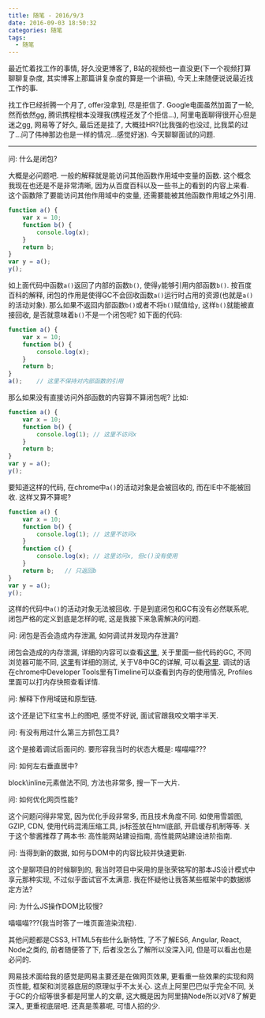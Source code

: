 ```yaml
---
title: 随笔 - 2016/9/3
date: 2016-09-03 18:50:32
categories: 随笔
tags: 
  - 随笔
---
```


最近忙着找工作的事情, 好久没更博客了, B站的视频也一直没更(下一个视频打算聊聊复杂度, 其实博客上那篇讲复杂度的算是一个讲稿), 今天上来随便说说最近找工作的事.

找工作已经折腾一个月了, offer没拿到, 尽是拒信了. Google电面虽然加面了一轮, 然而依然gg, 腾讯携程根本没理我(携程还发了个拒信...), 阿里电面聊得很开心但是迷之gg, 网易等了好久, 最后还是挂了, 大概挂HR?(比我强的也没过, 比我菜的过了...问了伟神那边也是一样的情况...感觉好迷). 今天聊聊面试的问题.

---

问: 什么是闭包?

大概是必问题吧. 一般的解释就是能访问其他函数作用域中变量的函数. 这个概念我现在也还是不是非常清晰, 因为从百度百科以及一些书上的看到的内容上来看. 这个函数除了要能访问其他作用域中的变量, 还需要能被其他函数作用域之外引用.
```javascript
function a() {
    var x = 10;
    function b() {
        console.log(x);
    }
    return b;
}
var y = a();
y();
```
<!-- more -->

如上面代码中函数`a()`返回了内部的函数`b()`, 使得`y`能够引用内部函数`b()`. 按百度百科的解释, 闭包的作用是使得GC不会回收函数`a()`运行时占用的资源(也就是`a()`的活动对象). 那么如果不返回内部函数`b()`或者不将`b()`赋值给`y`, 这样`b()`就能被直接回收, 是否就意味着`b()`不是一个闭包呢? 如下面的代码:
```javascript
function a() {
    var x = 10;
    function b() {
        console.log(x);
    }
    return b;
}
a();    // 这里不保持对内部函数的引用
```

那么如果没有直接访问外部函数的内容算不算闭包呢? 比如:
```javascript
function a() {
    var x = 10;
    function b() {
        console.log(1); // 这里不访问x
    }
    return b;
}
var y = a();
y();
```

要知道这样的代码, 在chrome中`a()`的活动对象是会被回收的, 而在IE中不能被回收.
这样又算不算呢?
```javascript
function a() {
    var x = 10;
    function b() {
        console.log(1); // 这里不访问x
    }
    function c() {
        console.log(x); // 这里访问x, 但c()没有使用
    }
    return b;   // 只返回b
}
var y = a();
y();
```

这样的代码中`a()`的活动对象无法被回收.
于是到底闭包和GC有没有必然联系呢, 闭包严格的定义到底是怎样的呢, 这是我接下来急需解决的问题.


问: 闭包是否会造成内存泄漏, 如何调试并发现内存泄漏?

闭包会造成的内存泄漏, 详细的内容可以查看[这里](http://www.cnblogs.com/friskfly/p/3171834.html), 关于里面一些代码的GC, 不同浏览器可能不同, [这里](http://www.cnblogs.com/syf/archive/2012/10/06/2713256.html)有详细的测试, 关于V8中GC的详解, 可以看[这里](http://alinode.aliyun.com/blog/38).
调试的话在chrome中Developer Tools里有Timeline可以查看到内存的使用情况, Profiles里面可以打内存快照查看详情.


问: 解释下作用域链和原型链.

这个还是记下红宝书上的图吧, 感觉不好说, 面试官跟我咬文嚼字半天.


问: 有没有用过什么第三方抓包工具?

这个是接着调试后面问的. 要形容我当时的状态大概是: 喵喵喵???


问: 如何左右垂直居中?

block\inline元素做法不同, 方法也非常多, 搜一下一大片.


问: 如何优化网页性能?

这个问题问得非常宽, 因为优化手段非常多, 而且技术角度不同. 如使用雪碧图, GZIP,  CDN, 使用代码混淆压缩工具, js标签放在html底部, 开启缓存机制等等. 关于这个黎酱推荐了两本书: 高性能网站建设指南, 高性能网站建设进阶指南.

问: 当得到新的数据, 如何与DOM中的内容比较并快速更新.

这个是聊项目的时候聊到的, 我当时项目中采用的是张荣铭写的那本JS设计模式中享元那种实现, 不过似乎面试官不太满意. 我在怀疑他让我答某些框架中的数据绑定方法?


问: 为什么JS操作DOM比较慢?

喵喵喵???(我当时答了一堆页面渲染流程).


其他问题都是CSS3, HTML5有些什么新特性, 了不了解ES6, Angular, React, Node之类的, 前者随便答了下, 后者没怎么了解所以没深入问, 但是可以看出也是必问的.

网易技术面给我的感觉是网易主要还是在做网页效果, 更看重一些效果的实现和网页性能, 框架和浏览器底层的原理似乎不太关心. 这点上阿里巴巴似乎完全不同, 关于GC的介绍等很多都是阿里人的文章, 这大概是因为阿里搞Node所以对V8了解更深入, 更重视底层吧. 还真是羡慕呢, 可惜人招的少.